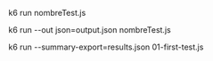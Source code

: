 k6 run nombreTest.js

k6 run --out json=output.json nombreTest.js

k6 run --summary-export=results.json 01-first-test.js
